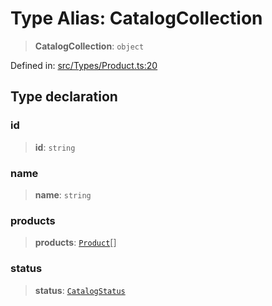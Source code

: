 # Type Alias: CatalogCollection

> **CatalogCollection**: `object`

Defined in: [src/Types/Product.ts:20](https://github.com/Fokusdotid/Baileys/blob/e5a24e138f3b69cf124e0406999e537d5c9a6c18/src/Types/Product.ts#L20)

## Type declaration

### id

> **id**: `string`

### name

> **name**: `string`

### products

> **products**: [`Product`](Product.md)[]

### status

> **status**: [`CatalogStatus`](CatalogStatus.md)
